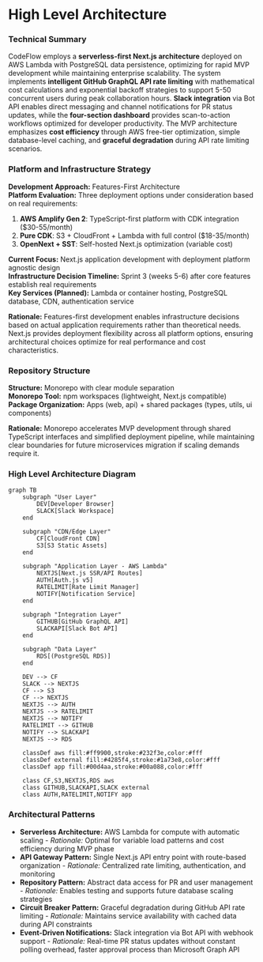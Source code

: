 # High Level Architecture

### Technical Summary

CodeFlow employs a **serverless-first Next.js architecture** deployed on AWS Lambda with PostgreSQL data persistence, optimizing for rapid MVP development while maintaining enterprise scalability. The system implements **intelligent GitHub GraphQL API rate limiting** with mathematical cost calculations and exponential backoff strategies to support 5-50 concurrent users during peak collaboration hours. **Slack integration** via Bot API enables direct messaging and channel notifications for PR status updates, while the **four-section dashboard** provides scan-to-action workflows optimized for developer productivity. The MVP architecture emphasizes **cost efficiency** through AWS free-tier optimization, simple database-level caching, and **graceful degradation** during API rate limiting scenarios.

### Platform and Infrastructure Strategy

**Development Approach:** Features-First Architecture  
**Platform Evaluation:** Three deployment options under consideration based on real requirements:  
1. **AWS Amplify Gen 2**: TypeScript-first platform with CDK integration ($30-55/month)
2. **Pure CDK**: S3 + CloudFront + Lambda with full control ($18-35/month)
3. **OpenNext + SST**: Self-hosted Next.js optimization (variable cost)

**Current Focus:** Next.js application development with deployment platform agnostic design  
**Infrastructure Decision Timeline:** Sprint 3 (weeks 5-6) after core features establish real requirements  
**Key Services (Planned):** Lambda or container hosting, PostgreSQL database, CDN, authentication service

**Rationale:** Features-first development enables infrastructure decisions based on actual application requirements rather than theoretical needs. Next.js provides deployment flexibility across all platform options, ensuring architectural choices optimize for real performance and cost characteristics.

### Repository Structure

**Structure:** Monorepo with clear module separation  
**Monorepo Tool:** npm workspaces (lightweight, Next.js compatible)  
**Package Organization:** Apps (web, api) + shared packages (types, utils, ui components)

**Rationale:** Monorepo accelerates MVP development through shared TypeScript interfaces and simplified deployment pipeline, while maintaining clear boundaries for future microservices migration if scaling demands require it.

### High Level Architecture Diagram

```mermaid
graph TB
    subgraph "User Layer"
        DEV[Developer Browser]
        SLACK[Slack Workspace]
    end

    subgraph "CDN/Edge Layer"
        CF[CloudFront CDN]
        S3[S3 Static Assets]
    end

    subgraph "Application Layer - AWS Lambda"
        NEXTJS[Next.js SSR/API Routes]
        AUTH[Auth.js v5]
        RATELIMIT[Rate Limit Manager]
        NOTIFY[Notification Service]
    end

    subgraph "Integration Layer"
        GITHUB[GitHub GraphQL API]
        SLACKAPI[Slack Bot API]
    end

    subgraph "Data Layer"
        RDS[(PostgreSQL RDS)]
    end

    DEV --> CF
    SLACK --> NEXTJS
    CF --> S3
    CF --> NEXTJS
    NEXTJS --> AUTH
    NEXTJS --> RATELIMIT
    NEXTJS --> NOTIFY
    RATELIMIT --> GITHUB
    NOTIFY --> SLACKAPI
    NEXTJS --> RDS
    
    classDef aws fill:#ff9900,stroke:#232f3e,color:#fff
    classDef external fill:#4285f4,stroke:#1a73e8,color:#fff
    classDef app fill:#00d4aa,stroke:#00a088,color:#fff
    
    class CF,S3,NEXTJS,RDS aws
    class GITHUB,SLACKAPI,SLACK external
    class AUTH,RATELIMIT,NOTIFY app
```

### Architectural Patterns

- **Serverless Architecture:** AWS Lambda for compute with automatic scaling - _Rationale:_ Optimal for variable load patterns and cost efficiency during MVP phase
- **API Gateway Pattern:** Single Next.js API entry point with route-based organization - _Rationale:_ Centralized rate limiting, authentication, and monitoring
- **Repository Pattern:** Abstract data access for PR and user management - _Rationale:_ Enables testing and supports future database scaling strategies
- **Circuit Breaker Pattern:** Graceful degradation during GitHub API rate limiting - _Rationale:_ Maintains service availability with cached data during API constraints
- **Event-Driven Notifications:** Slack integration via Bot API with webhook support - _Rationale:_ Real-time PR status updates without constant polling overhead, faster approval process than Microsoft Graph API

